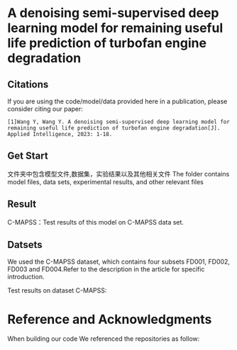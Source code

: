 #  A denoising semi-supervised deep learning model for remaining useful life prediction of turbofan engine degradation


## Citations
If you are using the code/model/data provided here in a publication, please consider citing our paper:
```
[1]Wang Y, Wang Y. A denoising semi-supervised deep learning model for remaining useful life prediction of turbofan engine degradation[J]. Applied Intelligence, 2023: 1-18.
```
## Get Start

文件夹中包含模型文件,数据集，实验结果以及其他相关文件
The folder contains model files, data sets, experimental results, and other relevant files


## Result
C-MAPSS：Test results of this model on C-MAPSS data set.<br/>


## Datsets
We used the C-MAPSS dataset, which contains four subsets FD001, FD002, FD003 and FD004.Refer to the description in the article for specific introduction.

Test results on dataset C-MAPSS:


</center>

# Reference and Acknowledgments
When building our code We referenced the repositories as follow:<br/>
